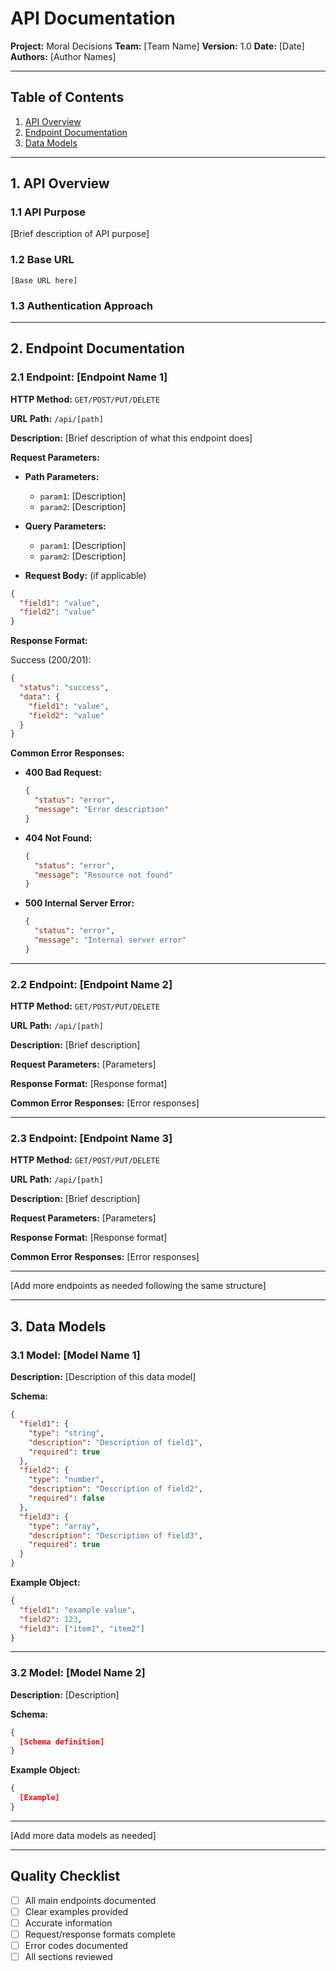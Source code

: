 # API Documentation

**Project:** Moral Decisions
**Team:** [Team Name]
**Version:** 1.0
**Date:** [Date]
**Authors:** [Author Names]

---

## Table of Contents
1. [API Overview](#1-api-overview)
2. [Endpoint Documentation](#2-endpoint-documentation)
3. [Data Models](#3-data-models)

---

## 1. API Overview

### 1.1 API Purpose
[Brief description of API purpose]

### 1.2 Base URL
```
[Base URL here]
```

### 1.3 Authentication Approach

---

## 2. Endpoint Documentation

### 2.1 Endpoint: [Endpoint Name 1]

**HTTP Method:** `GET/POST/PUT/DELETE`

**URL Path:** `/api/[path]`

**Description:**
[Brief description of what this endpoint does]

**Request Parameters:**
- **Path Parameters:**
  - `param1`: [Description]
  - `param2`: [Description]

- **Query Parameters:**
  - `param1`: [Description]
  - `param2`: [Description]

- **Request Body:** (if applicable)
```json
{
  "field1": "value",
  "field2": "value"
}
```

**Response Format:**

Success (200/201):
```json
{
  "status": "success",
  "data": {
    "field1": "value",
    "field2": "value"
  }
}
```

**Common Error Responses:**
- **400 Bad Request:**
  ```json
  {
    "status": "error",
    "message": "Error description"
  }
  ```

- **404 Not Found:**
  ```json
  {
    "status": "error",
    "message": "Resource not found"
  }
  ```

- **500 Internal Server Error:**
  ```json
  {
    "status": "error",
    "message": "Internal server error"
  }
  ```

---

### 2.2 Endpoint: [Endpoint Name 2]

**HTTP Method:** `GET/POST/PUT/DELETE`

**URL Path:** `/api/[path]`

**Description:**
[Brief description]

**Request Parameters:**
[Parameters]

**Response Format:**
[Response format]

**Common Error Responses:**
[Error responses]

---

### 2.3 Endpoint: [Endpoint Name 3]

**HTTP Method:** `GET/POST/PUT/DELETE`

**URL Path:** `/api/[path]`

**Description:**
[Brief description]

**Request Parameters:**
[Parameters]

**Response Format:**
[Response format]

**Common Error Responses:**
[Error responses]

---

[Add more endpoints as needed following the same structure]

---

## 3. Data Models

### 3.1 Model: [Model Name 1]

**Description:**
[Description of this data model]

**Schema:**
```json
{
  "field1": {
    "type": "string",
    "description": "Description of field1",
    "required": true
  },
  "field2": {
    "type": "number",
    "description": "Description of field2",
    "required": false
  },
  "field3": {
    "type": "array",
    "description": "Description of field3",
    "required": true
  }
}
```

**Example Object:**
```json
{
  "field1": "example value",
  "field2": 123,
  "field3": ["item1", "item2"]
}
```

---

### 3.2 Model: [Model Name 2]

**Description:**
[Description]

**Schema:**
```json
{
  [Schema definition]
}
```

**Example Object:**
```json
{
  [Example]
}
```

---

[Add more data models as needed]

---

## Quality Checklist
- [ ] All main endpoints documented
- [ ] Clear examples provided
- [ ] Accurate information
- [ ] Request/response formats complete
- [ ] Error codes documented
- [ ] All sections reviewed
